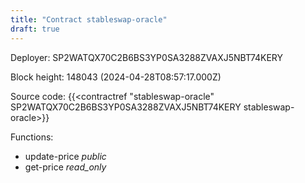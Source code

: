 ```yaml
---
title: "Contract stableswap-oracle"
draft: true
---
```

Deployer: SP2WATQX70C2B6BS3YP0SA3288ZVAXJ5NBT74KERY


 



Block height: 148043 (2024-04-28T08:57:17.000Z)

Source code: {{<contractref "stableswap-oracle" SP2WATQX70C2B6BS3YP0SA3288ZVAXJ5NBT74KERY stableswap-oracle>}}

Functions:

* update-price _public_
* get-price _read_only_
